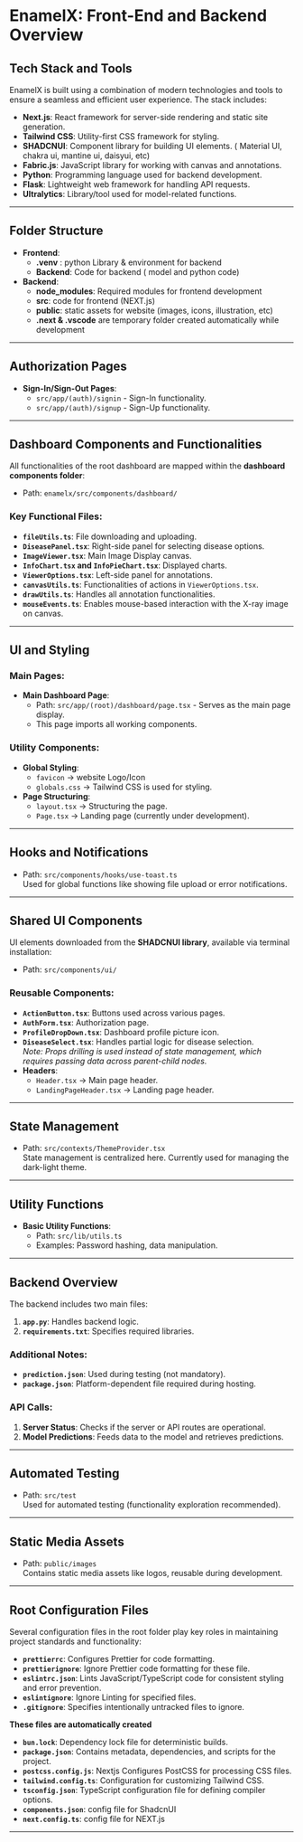 # EnamelX: Front-End and Backend Overview

## Tech Stack and Tools
EnamelX is built using a combination of modern technologies and tools to ensure a seamless and efficient user experience. The stack includes:
- **Next.js**: React framework for server-side rendering and static site generation.
- **Tailwind CSS**: Utility-first CSS framework for styling.
- **SHADCNUI**: Component library for building UI elements. ( Material UI, chakra ui, mantine ui, daisyui, etc)
- **Fabric.js**: JavaScript library for working with canvas and annotations.
- **Python**: Programming language used for backend development.
- **Flask**: Lightweight web framework for handling API requests.
- **Ultralytics**: Library/tool used for model-related functions.

---

## Folder Structure
- **Frontend**:
    - **.venv** : python Library & environment for backend
    - **Backend**: Code for backend ( model and python code) 
- **Backend**:
    - **node_modules**: Required modules for frontend development
    - **src**: code for frontend (NEXT.js)
    - **public**: static assets for website (images, icons, illustration, etc)
    - **.next & .vscode**  are temporary folder created automatically while development
--- 

## Authorization Pages
- **Sign-In/Sign-Out Pages**:  
  - `src/app/(auth)/signin` - Sign-In functionality.  
  - `src/app/(auth)/signup` - Sign-Up functionality.

---

## Dashboard Components and Functionalities
All functionalities of the root dashboard are mapped within the **dashboard components folder**:  
- Path: `enamelx/src/components/dashboard/`

### Key Functional Files:
- **`fileUtils.ts`**: File downloading and uploading.
- **`DiseasePanel.tsx`**: Right-side panel for selecting disease options.
- **`ImageViewer.tsx`**: Main Image Display canvas.
- **`InfoChart.tsx` and `InfoPieChart.tsx`**: Displayed charts.
- **`ViewerOptions.tsx`**: Left-side panel for annotations.
- **`canvasUtils.ts`**: Functionalities of actions in `ViewerOptions.tsx`.
- **`drawUtils.ts`**: Handles all annotation functionalities.
- **`mouseEvents.ts`**: Enables mouse-based interaction with the X-ray image on canvas.

---

## UI and Styling
### Main Pages:
- **Main Dashboard Page**:  
  - Path: `src/app/(root)/dashboard/page.tsx` - Serves as the main page display.
  - This page imports all working components.

### Utility Components:
- **Global Styling**:
  - `favicon` → website Logo/Icon
  - `globals.css` → Tailwind CSS is used for styling.
- **Page Structuring**:
  - `layout.tsx` → Structuring the page.
  - `Page.tsx` → Landing page (currently under development).

---

## Hooks and Notifications
- Path: `src/components/hooks/use-toast.ts`  
  Used for global functions like showing file upload or error notifications.

---

## Shared UI Components
UI elements downloaded from the **SHADCNUI library**, available via terminal installation:  
- Path: `src/components/ui/`

### Reusable Components:
- **`ActionButton.tsx`**: Buttons used across various pages.
- **`AuthForm.tsx`**: Authorization page.
- **`ProfileDropDown.tsx`**: Dashboard profile picture icon.
- **`DiseaseSelect.tsx`**: Handles partial logic for disease selection.  
  *Note: Props drilling is used instead of state management, which requires passing data across parent-child nodes.*
- **Headers**:
  - `Header.tsx` → Main page header.
  - `LandingPageHeader.tsx` → Landing page header.

---

## State Management
- Path: `src/contexts/ThemeProvider.tsx`  
  State management is centralized here. Currently used for managing the dark-light theme.

---

## Utility Functions
- **Basic Utility Functions**:
  - Path: `src/lib/utils.ts`
  - Examples: Password hashing, data manipulation.

---

## Backend Overview
The backend includes two main files:  
1. **`app.py`**: Handles backend logic.  
2. **`requirements.txt`**: Specifies required libraries.

### Additional Notes:
- **`prediction.json`**: Used during testing (not mandatory).  
- **`package.json`**: Platform-dependent file required during hosting.

### API Calls:
1. **Server Status**: Checks if the server or API routes are operational.
2. **Model Predictions**: Feeds data to the model and retrieves predictions.

---

## Automated Testing
- Path: `src/test`  
  Used for automated testing (functionality exploration recommended).

---

## Static Media Assets
- Path: `public/images`  
  Contains static media assets like logos, reusable during development.

---

## Root Configuration Files
Several configuration files in the root folder play key roles in maintaining project standards and functionality:
- **`prettierrc`**: Configures Prettier for code formatting.
- **`prettierignore`**: Ignore Prettier code formatting for these file.
- **`eslintrc.json`**: Lints JavaScript/TypeScript code for consistent styling and error prevention.
- **`eslintignore`**: Ignore Linting for specified files.
- **`.gitignore`**: Specifies intentionally untracked files to ignore.

**These files are automatically created**
- **`bun.lock`**: Dependency lock file for deterministic builds.
- **`package.json`**: Contains metadata, dependencies, and scripts for the project.
- **`postcss.config.js`**: Nextjs Configures PostCSS for processing CSS files.
- **`tailwind.config.ts`**: Configuration for customizing Tailwind CSS.
- **`tsconfig.json`**: TypeScript configuration file for defining compiler options.
- **`components.json`**: config file for ShadcnUI
- **`next.config.ts`**: config file for NEXT.js


---

